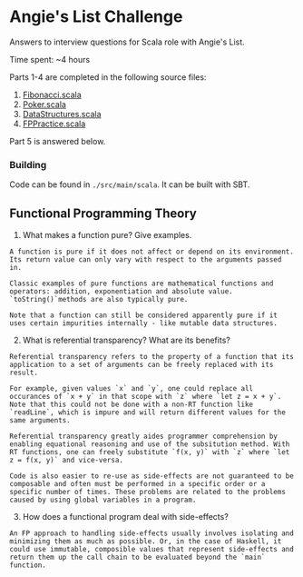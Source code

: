 # Angie's List Challenge

Answers to interview questions for Scala role with Angie's List.

Time spent: ~4 hours

Parts 1-4 are completed in the following source files:

  1. [Fibonacci.scala](https://github.com/rkoeninger/angies-list-challenge/blob/master/src/main/scala/Fibonacci.scala)
  2. [Poker.scala](https://github.com/rkoeninger/angies-list-challenge/blob/master/src/main/scala/Poker.scala)
  3. [DataStructures.scala](https://github.com/rkoeninger/angies-list-challenge/blob/master/src/main/scala/DataStructures.scala)
  4. [FPPractice.scala](https://github.com/rkoeninger/angies-list-challenge/blob/master/src/main/scala/FPPractice.scala)

Part 5 is answered below.

### Building

Code can be found in `./src/main/scala`. It can be built with SBT.

## Functional Programming Theory

  1. What makes a function pure? Give examples.
  
    A function is pure if it does not affect or depend on its environment. Its return value can only vary with respect to the arguments passed in.

    Classic examples of pure functions are mathematical functions and operators: addition, exponentiation and absolute value. `toString()`methods are also typically pure.

    Note that a function can still be considered apparently pure if it uses certain impurities internally - like mutable data structures.

  2. What is referential transparency? What are its benefits?
  
    Referential transparency refers to the property of a function that its application to a set of arguments can be freely replaced with its result.

    For example, given values `x` and `y`, one could replace all occurances of `x + y` in that scope with `z` where `let z = x + y`. Note that this could not be done with a non-RT function like `readLine`, which is impure and will return different values for the same arguments.

    Referential transparency greatly aides programmer comprehension by enabling equational reasoning and use of the subsitution method. With RT functions, one can freely substitute `f(x, y)` with `z` where `let z = f(x, y)` and vice-versa.

    Code is also easier to re-use as side-effects are not guaranteed to be composable and often must be performed in a specific order or a specific number of times. These problems are related to the problems caused by using global variables in a program.

  3. How does a functional program deal with side-effects?

    An FP approach to handling side-effects usually involves isolating and minimizing them as much as possible. Or, in the case of Haskell, it could use immutable, composible values that represent side-effects and return them up the call chain to be evaluated beyond the `main` function.